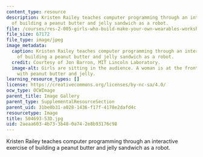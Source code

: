 ```yaml
---
content_type: resource
description: Kristen Railey teaches computer programming through an interactive exercise
  of building a peanut butter and jelly sandwich as a robot.
file: /courses/res-2-005-girls-who-build-make-your-own-wearables-workshop-spring-2015/2aeaa6034b733b480a742e8b93176c98_504693-53D.jpg
file_size: 67172
file_type: image/jpeg
image_metadata:
  caption: Kristen Railey teaches computer programming through an interactive exercise
    of building a peanut butter and jelly sandwich as a robot.
  credit: Courtesy of Jon Barron, MIT Lincoln Laboratory.
  image-alt: Girls are sitting in the audience. A woman is at the front of the room
    with peanut butter and jelly.
learning_resource_types: []
license: https://creativecommons.org/licenses/by-nc-sa/4.0/
ocw_type: OCWImage
parent_title: Image Gallery
parent_type: SupplementalResourceSection
parent_uid: 31be0b31-a028-1436-f17f-4178e2dafd4c
resourcetype: Image
title: 504693-53D.jpg
uid: 2aeaa603-4b73-3b48-0a74-2e8b93176c98
---
```

Kristen Railey teaches computer programming through an interactive exercise of building a peanut butter and jelly sandwich as a robot.
